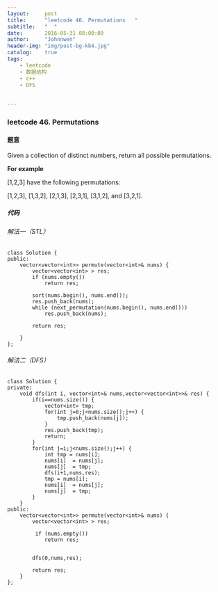 ```yaml
---
layout:     post
title:      "leetcode 46. Permutations   "
subtitle:   "  "
date:       2016-05-31 08:00:00
author:     "Johnnwen"
header-img: "img/post-bg-kb4.jpg"
catalog:    true
tags:
    - leetcode
    - 数据结构
    - c++
    - DFS
  
    
---
```



### leetcode 46. Permutations

#### 题意

Given a collection of distinct numbers, return all possible permutations.

**For example**

[1,2,3] have the following permutations:

[1,2,3], [1,3,2], [2,1,3], [2,3,1], [3,1,2], and [3,2,1].




##### 代码

###### 解法一（STL<algrithm>）

```
class Solution {
public:
    vector<vector<int>> permute(vector<int>& nums) {
        vector<vector<int> > res;
        if (nums.empty())
            return res;

        sort(nums.begin(), nums.end());
        res.push_back(nums);
        while (next_permutation(nums.begin(), nums.end()))
            res.push_back(nums);

        return res;
        
    }
};

```

###### 解法二（DFS）

```
class Solution {  
private:  
    void dfs(int i, vector<int>& nums,vector<vector<int>>& res) {  
        if(i==nums.size()) {
            vector<int> tmp;
            for(int j=0;j<nums.size();j++) {  
                tmp.push_back(nums[j]);  
            }  
            res.push_back(tmp);  
            return;  
        }  
        for(int j=i;j<nums.size();j++) {  
            int tmp = nums[i];  
            nums[i]  = nums[j];  
            nums[j]  = tmp;  
            dfs(i+1,nums,res);  
            tmp = nums[i];  
            nums[i]  = nums[j];  
            nums[j]  = tmp;  
        }  
    }  
public:  
    vector<vector<int>> permute(vector<int>& nums) { 
        vector<vector<int> > res;
        
         if (nums.empty())
            return res;
            
        
        dfs(0,nums,res);  
          
        return res;  
    }  
};  
```


